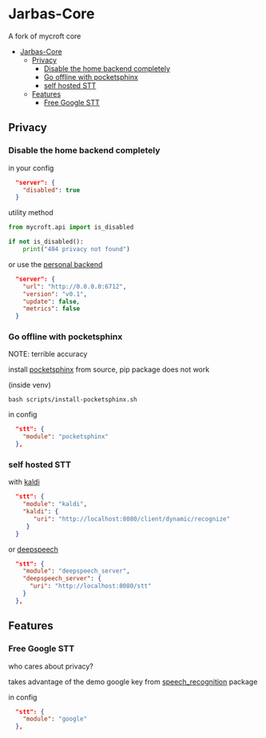 # Jarbas-Core

A fork of mycroft core

- [Jarbas-Core](#jarbas-core)
  * [Privacy](#privacy)
    + [Disable the home backend completely](#disable-the-home-backend-completely)
    + [Go offline with pocketsphinx](#go-offline-with--pocketsphinx)
    + [self hosted STT](#self-hosted-stt)
  * [Features](#features)
    + [Free Google STT](#free-google-stt)
    
## Privacy

### Disable the home backend completely 

in your config

```json
  "server": {
    "disabled": true
  }
```

utility method

```python
from mycroft.api import is_disabled

if not is_disabled():
    print("404 privacy not found")
```

or use the [personal backend](https://github.com/MycroftAI/personal-backend)

```json
  "server": {
    "url": "http://0.0.0.0:6712",
    "version": "v0.1",
    "update": false,
    "metrics": false
  }
```

### Go offline with pocketsphinx

NOTE: terrible accuracy

install [pocketsphinx](https://github.com/cmusphinx/pocketsphinx) from source, pip package does not work

(inside venv)
```
bash scripts/install-pocketsphinx.sh 
```

in config
```json
  "stt": {
    "module": "pocketsphinx"
  },
```

### self hosted STT

with [kaldi](https://github.com/kaldi-asr/kaldi) 

```json
  "stt": {
    "module": "kaldi",
    "kaldi": {
       "uri": "http://localhost:8080/client/dynamic/recognize"
     }
  }
```

or [deepspeech](https://github.com/MainRo/deepspeech-server)

```json
  "stt": {
    "module": "deepspeech_server",
    "deepspeech_server": {
      "uri": "http://localhost:8080/stt"
    }
  },
```

## Features

### Free Google STT

who cares about privacy?

takes advantage of the demo google key from [speech_recognition](https://github.com/Uberi/speech_recognition/blob/master/speech_recognition/__init__.py#L870) package

in config
```json
  "stt": {
    "module": "google"
  },
```


